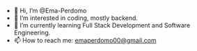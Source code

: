 - 👋 Hi, I’m @Ema-Perdomo
- 👀 I’m interested in coding, mostly backend.
- 🌱 I’m currently learning Full Stack Development and Software Engineering.
- 📫 How to reach me: emaperdomo00@gmail.com

<!---
Ema-Perdomo/Ema-Perdomo is a ✨ special ✨ repository because its `README.md` (this file) appears on your GitHub profile.
You can click the Preview link to take a look at your changes.
--->
